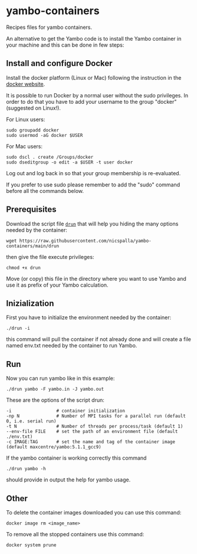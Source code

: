 # yambo-containers
Recipes files for yambo containers.

An alternative to get the Yambo code is to install the Yambo container in your machine and this can be done in few steps:

## Install and configure Docker
Install the docker platform (Linux or Mac) following the instruction in the [docker website](https://docs.docker.com/engine/install/).

It is possible to run Docker by a normal user without the sudo privileges. In order to do that you have to add your username to the group "docker" (suggested on Linux!).

For Linux users:
```
sudo groupadd docker
sudo usermod -aG docker $USER
```

For Mac users:
```
sudo dscl . create /Groups/docker
sudo dseditgroup -o edit -a $USER -t user docker
```

Log out and log back in so that your group membership is re-evaluated.

If you prefer to use sudo please remember to add the "sudo" command before all the commands below.

## Prerequisites
Download the script file [`drun`](https://raw.githubusercontent.com/nicspalla/yambo-containers/main/drun) that will help you hiding the many options needed by the container:

```
wget https://raw.githubusercontent.com/nicspalla/yambo-containers/main/drun
```
then give the file execute privileges:
```
chmod +x drun
```

Move (or copy) this file in the directory where you want to use Yambo and use it as prefix of your Yambo calculation.

## Inizialization
First you have to initialize the environment needed by the container:
```
./drun -i
```
this command will pull the container if not already done and will create a file named env.txt needed by the container to run Yambo.

## Run
Now you can run yambo like in this example:
```
./drun yambo -F yambo.in -J yambo.out
```

These are the options of the script drun:
```
-i                 # container initialization
-np N              # Number of MPI tasks for a parallel run (default 0, i.e. serial run)
-t N               # Number of threads per process/task (default 1)
--env-file FILE    # set the path of an environment file (default ./env.txt)
-c IMAGE:TAG       # set the name and tag of the container image (default maxcentre/yambo:5.1.1_gcc9)
```

If the yambo container is working correctly this command
```
./drun yambo -h
```
should provide in output the help for yambo usage.

## Other
To delete the container images downloaded you can use this command:
```
docker image rm <image_name>
```

To remove all the stopped containers use this command:
```
docker system prune
```
